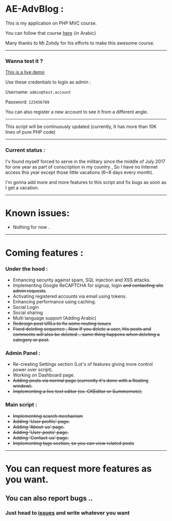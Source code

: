 # AE-AdvBlog :

This is my application on PHP MVC course.

You can follow that course [here](https://www.youtube.com/playlist?list=PLGO8ntvxgiZPZBHUGED6ItUujXylNGpMH) {in Arabic}

Many thanks to Mr.Zohdy for his efforts to make this awesome course.
***

### Wanna test it ?

[This is a live demo](https://ae-wd.000webhostapp.com/)

Use these credentials to login as admin :

Username: `admin@test.account`

Password: `123456789`

You can also register a new account to see it from a different angle.

***

This script will be continuously updated (currently, It has more than 10K lines of pure PHP code)

***

### Current status :

I'v found myself forced to serve in the military since the middle of July 2017 for one year as part of conscription in my country , So I have no Internet access this year except those little vacations (6~8 days every month).

I'm gonna add more and more features to this script and fix bugs as soon as I get a vacation.

***

# Known issues:

- Nothing for now .

***
# Coming features :

### Under the hood :

- Enhancing security against spam, SQL injection and XSS attacks.
- Implementing Google ReCAPTCHA for signup, login ~~and contacting site admin requests~~.
- Activating registered accounts via email using tokens.
- Enhancing performance using caching.
- Social Login
- Social sharing
- Multi language support (Adding Arabic)
- ~~Redesign post URLs to fix some routing issues~~
- ~~Fixed deleting sequence , Now If you delete a user, His posts and comments will also be deleted .. same thing happens when deleting a category or post.~~

### Admin Panel :

- Re-creating Settings section (Lot's of features giving more control power over script).
- Working on Dashboard page.
- ~~Adding posts via normal page (currently it's done with a floating window).~~
- ~~Implementing a live text editor (ex. CKEditor or Summernote).~~

### Main script :

- ~~Implementing search mechanism~~
- ~~Adding 'User profile' page.~~
- ~~Adding 'About-us' page.~~
- ~~Adding 'User-posts' page.~~
- ~~Adding 'Contact-us' page.~~
- ~~Implementing tags section, so you can view related posts~~
***
# You can request more features as you want.
## You can also report bugs ..
### Just head to [issues](https://github.com/akkk33/AE-AdvBlog/issues) and write whatever you want